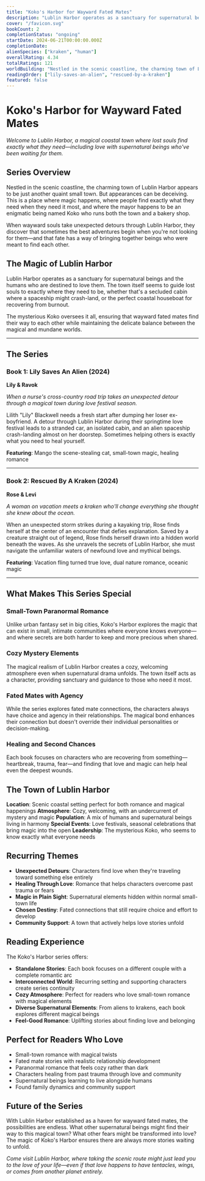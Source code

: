 ```yaml
---
title: "Koko's Harbor for Wayward Fated Mates"
description: "Lublin Harbor operates as a sanctuary for supernatural beings and the humans who are destined to love them. The town itself seems to guide lost souls to exactly where they need to be, whether that's a secluded cabin where a spaceship might crash-land, or the perfect coastal houseboat for recovering from burnout."
cover: "/favicon.svg"
bookCount: 2
completionStatus: "ongoing"
startDate: 2024-06-21T00:00:00.000Z
completionDate: 
alienSpecies: ["kraken", "human"]
overallRating: 4.34
totalRatings: 121
worldBuilding: "Nestled in the scenic coastline, the charming town of Lublin Harbor appears to be just another quaint small town. But appearances can be deceiving. This is a place where magic happens, where people find exactly what they need when they need it most, and where the mayor happens to be an enigmatic being named Koko who runs both the town and a bakery shop."
readingOrder: ["lily-saves-an-alien", "rescued-by-a-kraken"]
featured: false
---
```


# Koko's Harbor for Wayward Fated Mates

*Welcome to Lublin Harbor, a magical coastal town where lost souls find exactly what they need—including love with supernatural beings who've been waiting for them.*

## Series Overview

Nestled in the scenic coastline, the charming town of Lublin Harbor appears to be just another quaint small town. But appearances can be deceiving. This is a place where magic happens, where people find exactly what they need when they need it most, and where the mayor happens to be an enigmatic being named Koko who runs both the town and a bakery shop.

When wayward souls take unexpected detours through Lublin Harbor, they discover that sometimes the best adventures begin when you're not looking for them—and that fate has a way of bringing together beings who were meant to find each other.

## The Magic of Lublin Harbor

Lublin Harbor operates as a sanctuary for supernatural beings and the humans who are destined to love them. The town itself seems to guide lost souls to exactly where they need to be, whether that's a secluded cabin where a spaceship might crash-land, or the perfect coastal houseboat for recovering from burnout.

The mysterious Koko oversees it all, ensuring that wayward fated mates find their way to each other while maintaining the delicate balance between the magical and mundane worlds.

---

## The Series

### Book 1: Lily Saves An Alien (2024)
**Lily & Ravok**

*When a nurse's cross-country road trip takes an unexpected detour through a magical town during love festival season.*

Lilith "Lily" Blackwell needs a fresh start after dumping her loser ex-boyfriend. A detour through Lublin Harbor during their springtime love festival leads to a stranded car, an isolated cabin, and an alien spaceship crash-landing almost on her doorstep. Sometimes helping others is exactly what you need to heal yourself.

**Featuring**: Mango the scene-stealing cat, small-town magic, healing romance

---

### Book 2: Rescued By A Kraken (2024)
**Rose & Levi**

*A woman on vacation meets a kraken who'll change everything she thought she knew about the ocean.*

When an unexpected storm strikes during a kayaking trip, Rose finds herself at the center of an encounter that defies explanation. Saved by a creature straight out of legend, Rose finds herself drawn into a hidden world beneath the waves. As she unravels the secrets of Lublin Harbor, she must navigate the unfamiliar waters of newfound love and mythical beings.

**Featuring**: Vacation fling turned true love, dual nature romance, oceanic magic

---

## What Makes This Series Special

### Small-Town Paranormal Romance
Unlike urban fantasy set in big cities, Koko's Harbor explores the magic that can exist in small, intimate communities where everyone knows everyone—and where secrets are both harder to keep and more precious when shared.

### Cozy Mystery Elements  
The magical realism of Lublin Harbor creates a cozy, welcoming atmosphere even when supernatural drama unfolds. The town itself acts as a character, providing sanctuary and guidance to those who need it most.

### Fated Mates with Agency
While the series explores fated mate connections, the characters always have choice and agency in their relationships. The magical bond enhances their connection but doesn't override their individual personalities or decision-making.

### Healing and Second Chances
Each book focuses on characters who are recovering from something—heartbreak, trauma, fear—and finding that love and magic can help heal even the deepest wounds.

## The Town of Lublin Harbor

**Location**: Scenic coastal setting perfect for both romance and magical happenings
**Atmosphere**: Cozy, welcoming, with an undercurrent of mystery and magic
**Population**: A mix of humans and supernatural beings living in harmony
**Special Events**: Love festivals, seasonal celebrations that bring magic into the open
**Leadership**: The mysterious Koko, who seems to know exactly what everyone needs

## Recurring Themes

- **Unexpected Detours**: Characters find love when they're traveling toward something else entirely
- **Healing Through Love**: Romance that helps characters overcome past trauma or fears
- **Magic in Plain Sight**: Supernatural elements hidden within normal small-town life
- **Chosen Destiny**: Fated connections that still require choice and effort to develop
- **Community Support**: A town that actively helps love stories unfold

## Reading Experience

The Koko's Harbor series offers:
- **Standalone Stories**: Each book focuses on a different couple with a complete romantic arc
- **Interconnected World**: Recurring setting and supporting characters create series continuity  
- **Cozy Atmosphere**: Perfect for readers who love small-town romance with magical elements
- **Diverse Supernatural Elements**: From aliens to krakens, each book explores different magical beings
- **Feel-Good Romance**: Uplifting stories about finding love and belonging

## Perfect for Readers Who Love

- Small-town romance with magical twists
- Fated mate stories with realistic relationship development
- Paranormal romance that feels cozy rather than dark
- Characters healing from past trauma through love and community
- Supernatural beings learning to live alongside humans
- Found family dynamics and community support

## Future of the Series

With Lublin Harbor established as a haven for wayward fated mates, the possibilities are endless. What other supernatural beings might find their way to this magical town? What other fears might be transformed into love? The magic of Koko's Harbor ensures there are always more stories waiting to unfold.

*Come visit Lublin Harbor, where taking the scenic route might just lead you to the love of your life—even if that love happens to have tentacles, wings, or comes from another planet entirely.*